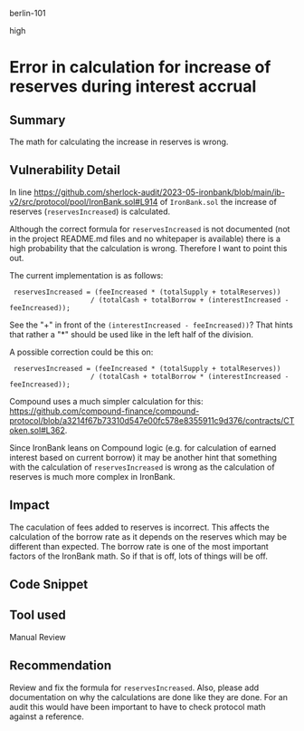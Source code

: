 berlin-101

high

# Error in calculation for increase of reserves during interest accrual

## Summary

The math for calculating the increase in reserves is wrong.

## Vulnerability Detail

In line https://github.com/sherlock-audit/2023-05-ironbank/blob/main/ib-v2/src/protocol/pool/IronBank.sol#L914 of `IronBank.sol` the increase of reserves (`reservesIncreased`) is calculated.

Although the correct formula for `reservesIncreased` is not documented (not in the project README.md files and no whitepaper is available) there is a high probability that the calculation is wrong. Therefore I want to point this out.

The current implementation is as follows:

```solidity
 reservesIncreased = (feeIncreased * (totalSupply + totalReserves))
                    / (totalCash + totalBorrow + (interestIncreased - feeIncreased));
```

See the "+" in front of the `(interestIncreased - feeIncreased))`? That hints that rather a "*" should be used like in the left half of the division.

A possible correction could be this on:

```solidity
 reservesIncreased = (feeIncreased * (totalSupply + totalReserves))
                    / (totalCash + totalBorrow * (interestIncreased - feeIncreased));
```

Compound uses a much simpler calculation for this: https://github.com/compound-finance/compound-protocol/blob/a3214f67b73310d547e00fc578e8355911c9d376/contracts/CToken.sol#L362.

Since IronBank leans on Compound logic (e.g. for calculation of earned interest based on current borrow) it may be another hint that something with the calculation of `reservesIncreased` is wrong as the calculation of reserves is much more complex in IronBank.

## Impact

The caculation of fees added to reserves is incorrect. This affects the calculation of the borrow rate as it depends on the reserves which may be different than expected. The borrow rate is one of the most important factors of the IronBank math. So if that is off, lots of things will be off.

## Code Snippet

## Tool used

Manual Review

## Recommendation

Review and fix the formula for `reservesIncreased`. Also, please add documentation on why the calculations are done like they are done. For an audit this would have been important to have to check protocol math against a reference.
